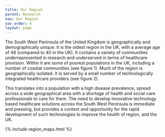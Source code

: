 ```yaml
---
title: Our Region
parent: Research
nav: Our Region
nav_order: 4
layout: page
---
```

The South West Peninsula of the United Kingdom is geographically and demographically unique. It is the oldest region in the UK, with a average age of 48 (compared to 40 in the UK). It contains a variety of communities underrepresented in research and underserved in terms of healthcare provision. Within it are some of poorest populations in the UK, including a number of coastal communities (see figure 1). Much of the region is geographically isolated. It is served by a small number of technologically integrated healthcare providers (see figure 2). 

This translates into a population with a high disease prevalence, spread across a wide geographical area with a shortage of health and social care professionals to care for them. The need to develop innovative technology based healthcare solutions across the South West Peninsula is immediate and pressing, but provides a context and opportunity for the rapid development of such technologies to improve the health of region, and the UK.  


{% include region_maps.html %}